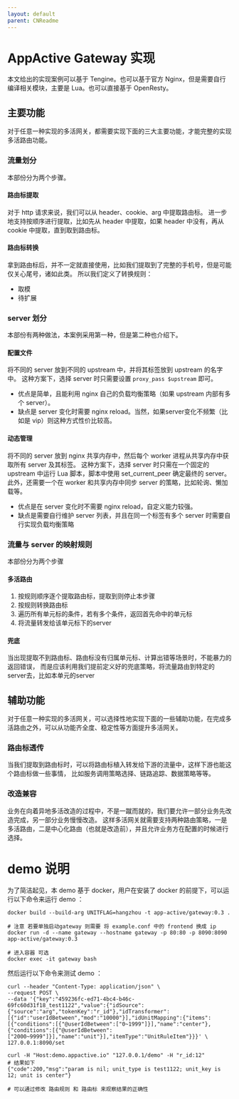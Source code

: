```yaml
---
layout: default
parent: CNReadme
---
```

# AppActive Gateway 实现
本文给出的实现案例可以基于 Tengine。也可以基于官方 Nginx，但是需要自行编译相关模块，主要是 Lua。也可以直接基于 OpenResty。

## 主要功能
对于任意一种实现的多活网关，都需要实现下面的三大主要功能，才能完整的实现多活路由功能。

### 流量划分
本部份分为两个步骤。

#### 路由标提取
对于 http 请求来说，我们可以从 header、cookie、arg 中提取路由标。
进一步地支持按顺序进行提取，比如先从 header 中提取，如果 header 中没有，再从 cookie 中提取，直到取到路由标。

#### 路由标转换
拿到路由标后，并不一定就直接使用，比如我们提取到了完整的手机号，但是可能仅关心尾号，诸如此类。
所以我们定义了转换规则：

- 取模
- 待扩展

### server 划分
本部份有两种做法，本案例采用第一种，但是第二种也介绍下。

#### 配置文件
将不同的 server 放到不同的 upstream 中，并将其标签放到 upstream 的名字中。
这种方案下，选择 server 时只需要设置 `proxy_pass $upstream` 即可。

- 优点是简单，且能利用 nginx 自己的负载均衡策略（如果 upstream 内部有多个 server）。
- 缺点是 server 变化时需要 nginx reload。当然，如果server变化不频繁（比如是 vip）则这种方式性价比较高。

#### 动态管理
将不同的 server 放到 nginx 共享内存中，然后每个 worker 进程从共享内存中获取所有 server 及其标签。
这种方案下，选择 server 时只需在一个固定的 upstream 中运行 Lua 脚本，脚本中使用 set_current_peer 确定最终的 server。
此外，还需要一个在 worker 和共享内存中同步 server 的策略，比如轮询、懒加载等。

- 优点是在 server 变化时不需要 nginx reload，自定义能力较强。
- 缺点是需要自行维护 server 列表，并且在同一个标签有多个 server 时需要自行实现负载均衡策略

### 流量与 server 的映射规则
本部份分为两个步骤

#### 多活路由

1. 按规则顺序逐个提取路由标，提取到则停止本步骤
2. 按规则转换路由标
3. 遍历所有单元标的条件，若有多个条件，返回首先命中的单元标
4. 将流量转发给该单元标下的server

#### 兜底
当出现提取不到路由标、路由标没有归属单元标、计算出错等场景时，不能暴力的返回错误，
而是应该利用我们提前定义好的兜底策略，将流量路由到特定的server去，比如本单元的server

## 辅助功能
对于任意一种实现的多活网关，可以选择性地实现下面的一些辅助功能，在完成多活路由之外，可以从功能齐全度、稳定性等方面提升多活网关。

### 路由标透传
当我们提取到路由标时，可以将路由标植入转发给下游的流量中，这样下游也能这个路由标做一些事情，
比如服务调用策略选择、链路追踪、数据策略等等。

### 改造兼容
业务在向着异地多活改造的过程中，不是一蹴而就的，我们要允许一部分业务先改造完成，另一部分业务慢慢改造。
这样多活网关就需要支持两种路由策略，一是多活路由，二是中心化路由（也就是改造前），并且允许业务方在配置的时候进行选择。

# demo 说明
为了简洁起见，本 demo 基于 docker，用户在安装了 docker 的前提下，可以运行以下命令来运行 demo ：

```
docker build --build-arg UNITFLAG=hangzhou -t app-active/gateway:0.3 .

# 注意 若要单独启动gateway 则需要 将 example.conf 中的 frontend 换成 ip 
docker run -d --name gateway --hostname gateway -p 80:80 -p 8090:8090 app-active/gateway:0.3

# 进入容器 可选
docker exec -it gateway bash
```

然后运行以下命令来测试 demo ：

```
curl --header "Content-Type: application/json" \
--request POST \
--data '{"key":"459236fc-ed71-4bc4-b46c-69fc60d31f18_test1122","value":{"idSource":{"source":"arg","tokenKey":"r_id"},"idTransformer":[{"id":"userIdBetween","mod":"10000"}],"idUnitMapping":{"items":[{"conditions":[{"@userIdBetween":["0~1999"]}],"name":"center"},{"conditions":[{"@userIdBetween":["2000~9999"]}],"name":"unit"}],"itemType":"UnitRuleItem"}}}' \
127.0.0.1:8090/set

curl -H "Host:demo.appactive.io" "127.0.0.1/demo" -H "r_id:12"
# 结果如下
{"code":200,"msg":"param is nil; unit_type is test1122; unit_key is 12; unit is center"}

# 可以通过修改 路由规则 和 路由标 来观察结果的正确性

```
